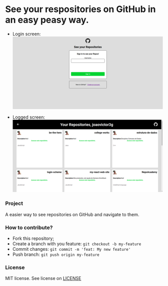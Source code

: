 # See your respositories on GitHub in an easy peasy way.

- Login screen:
![](assets/login.png)

- Logged screen:
![](assets/logado.png)

### Project
A easier way to see repositories on GitHub and navigate to them.

### How to contribute?
- Fork this repository;
- Create a branch with you feature: `git checkout -b my-feature`
- Commit changes: `git commit -m 'feat: My new feature'`
- Push branch: `git push origin my-feature`

### License 
MIT license. See license on [LICENSE](LICENSE)
